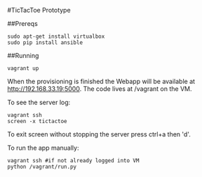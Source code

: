 #TicTacToe Prototype

##Prereqs

    sudo apt-get install virtualbox
    sudo pip install ansible

##Running

    vagrant up
    
When the provisioning is finished the Webapp will be available at http://192.168.33.19:5000. The code lives at /vagrant on the VM.

To see the server log:

    vagrant ssh
    screen -x tictactoe

To exit screen without stopping the server press ctrl+a then 'd'.

To run the app manually:

    vagrant ssh #if not already logged into VM
    python /vagrant/run.py

